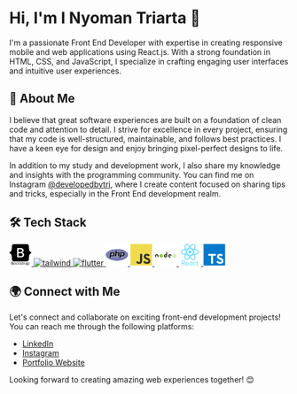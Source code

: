 # Hi, I'm I Nyoman Triarta 👋

I'm a passionate Front End Developer with expertise in creating responsive mobile and web applications using React.js. With a strong foundation in HTML, CSS, and JavaScript, I specialize in crafting engaging user interfaces and intuitive user experiences.

## 🚀 About Me

I believe that great software experiences are built on a foundation of clean code and attention to detail. I strive for excellence in every project, ensuring that my code is well-structured, maintainable, and follows best practices. I have a keen eye for design and enjoy bringing pixel-perfect designs to life.

In addition to my study and development work, I also share my knowledge and insights with the programming community. You can find me on Instagram [@developedbytri](https://instagram.com/developedbytri/), where I create content focused on sharing tips and tricks, especially in the Front End development realm.

## 🛠️ Tech Stack

<p align="left"> 
  <a href="https://getbootstrap.com" target="_blank" rel="noreferrer"> 
    <img src="https://raw.githubusercontent.com/devicons/devicon/master/icons/bootstrap/bootstrap-plain-wordmark.svg" alt="bootstrap" width="40" height="40"/> 
  </a> 
  <a href="https://tailwindcss.com/" target="_blank" rel="noreferrer"> 
    <img src="https://www.vectorlogo.zone/logos/tailwindcss/tailwindcss-icon.svg" alt="tailwind" width="40" height="40"/> 
  </a> 
  <a href="https://flutter.dev" target="_blank" rel="noreferrer"> 
    <img src="https://www.vectorlogo.zone/logos/flutterio/flutterio-icon.svg" alt="flutter" width="40" height="40"/> 
  </a> 
  <a href="https://www.php.net" target="_blank" rel="noreferrer"> 
    <img src="https://raw.githubusercontent.com/devicons/devicon/master/icons/php/php-original.svg" alt="php" width="40" height="40"/> 
  </a> 
  <a href="https://developer.mozilla.org/en-US/docs/Web/JavaScript" target="_blank" rel="noreferrer"> 
    <img src="https://raw.githubusercontent.com/devicons/devicon/master/icons/javascript/javascript-original.svg" alt="javascript" width="40" height="40"/> 
  </a> 
  <a href="https://nodejs.org" target="_blank" rel="noreferrer"> 
      <img src="https://raw.githubusercontent.com/devicons/devicon/master/icons/nodejs/nodejs-original-wordmark.svg" alt="nodejs" width="40" height="40"/> 
  </a> 
  <a href="https://reactjs.org/" target="_blank" rel="noreferrer"> 
    <img src="https://raw.githubusercontent.com/devicons/devicon/master/icons/react/react-original-wordmark.svg" alt="react" width="40" height="40"/> 
  </a> 
  <a href="https://www.typescriptlang.org/" target="_blank" rel="noreferrer"> 
    <img src="https://raw.githubusercontent.com/devicons/devicon/master/icons/typescript/typescript-original.svg" alt="typescript" width="40" height="40"/> 
  </a> 
</p>

## 🌍 Connect with Me

Let's connect and collaborate on exciting front-end development projects! You can reach me through the following platforms:

- [LinkedIn](https://www.linkedin.com/in/inyomantriarta)
- [Instagram](https://www.instagram.com/developedbytri)
- [Portfolio Website](https://www.developedbytri.netlify.app)

Looking forward to creating amazing web experiences together! 😊
